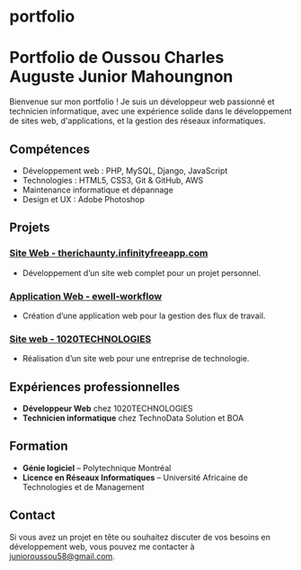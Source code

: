 # portfolio

# Portfolio de Oussou Charles Auguste Junior Mahoungnon

Bienvenue sur mon portfolio ! Je suis un développeur web passionné et technicien informatique, avec une expérience solide dans le développement de sites web, d'applications, et la gestion des réseaux informatiques.

## Compétences
- Développement web : PHP, MySQL, Django, JavaScript
- Technologies : HTML5, CSS3, Git & GitHub, AWS
- Maintenance informatique et dépannage
- Design et UX : Adobe Photoshop

## Projets
### [Site Web - therichaunty.infinityfreeapp.com](https://therichaunty.infinityfreeapp.com)
- Développement d’un site web complet pour un projet personnel.

### [Application Web - ewell-workflow](https://ewell-workflow.com)
- Création d’une application web pour la gestion des flux de travail.

### [Site web - 1020TECHNOLOGIES](http://1020technologies.com)
- Réalisation d’un site web pour une entreprise de technologie.

## Expériences professionnelles
- **Développeur Web** chez 1020TECHNOLOGIES
- **Technicien informatique** chez TechnoData Solution et BOA

## Formation
- **Génie logiciel** – Polytechnique Montréal
- **Licence en Réseaux Informatiques** – Université Africaine de Technologies et de Management

## Contact
Si vous avez un projet en tête ou souhaitez discuter de vos besoins en développement web, vous pouvez me contacter à [junioroussou58@gmail.com](mailto:junioroussou58@gmail.com).
